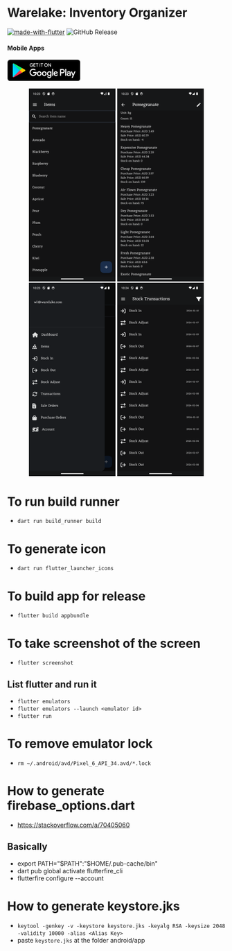# Warelake: Inventory Organizer

[![made-with-flutter](https://img.shields.io/badge/Made%20with-Flutter-1f425f.svg)](https://flutter.dev/)
![GitHub Release](https://img.shields.io/github/v/release/aknay/warelake_frontend)

#### Mobile Apps
[<img src="resources/images/google-play-badge.png" height="50">](https://play.google.com/store/apps/details?id=io.maker.warelake)

<p align="center">
    <img src="screenshots/flutter_01.png" alt="Items" width="200"/>
    <img src="screenshots/flutter_02.png" alt="Item Group" width="200"/>
    <img src="screenshots/flutter_03.png" alt="Drawer" width="200"/>
    <img src="screenshots/flutter_04.png" alt="Stock Transaction" width="200"/>
</p>


# To run build runner
- `dart run build_runner build`

# To generate icon
- `dart run flutter_launcher_icons`

# To build app for release
- `flutter build appbundle`

# To take screenshot of the screen
- `flutter screenshot`

## List flutter and run it
- `flutter emulators`
- `flutter emulators --launch <emulator id>`
- `flutter run`

# To remove emulator lock
- `rm ~/.android/avd/Pixel_6_API_34.avd/*.lock`

# How to generate firebase_options.dart
- https://stackoverflow.com/a/70405060 
## Basically
- export PATH="$PATH":"$HOME/.pub-cache/bin"
- dart pub global activate flutterfire_cli
- flutterfire configure --account <email-account>


# How to generate keystore.jks
- `keytool -genkey -v -keystore keystore.jks -keyalg RSA -keysize 2048 -validity 10000 -alias <Alias Key>`
- paste `keystore.jks` at the folder android/app